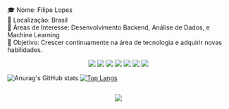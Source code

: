 🎓 Nome: Filipe Lopes  
📍 Localização: Brasil  
💼 Áreas de Interesse: Desenvolvimento Backend, Análise de Dados, e Machine Learning  
🎯 Objetivo: Crescer continuamente na área de tecnologia e adquirir novas habilidades.

<div align="center"> <img src="https://img.shields.io/badge/PHP-777BB4?style=for-the-badge&logo=php&logoColor=white"/> <img src="https://img.shields.io/badge/Laravel-FF2D20?style=for-the-badge&logo=laravel&logoColor=white"/> <img src="https://img.shields.io/badge/Bootstrap-7952B3?style=for-the-badge&logo=bootstrap&logoColor=white"/> <img src="https://img.shields.io/badge/PostgreSQL-336791?style=for-the-badge&logo=postgresql&logoColor=white"/> <img src="https://img.shields.io/badge/Java-007396?style=for-the-badge&logo=java&logoColor=white"/> <img src="https://img.shields.io/badge/Python-3776AB?style=for-the-badge&logo=python&logoColor=white"/> <img src="https://img.shields.io/badge/GitHub-181717?style=for-the-badge&logo=github&logoColor=white"/> </div>

![Anurag's GitHub stats](https://github-readme-stats.vercel.app/api?username=filipejml&show_icons=true&theme=transparent) [![Top Langs](https://github-readme-stats.vercel.app/api/top-langs/?username=filipejml&layout=compact&theme=dark)](https://github.com/filipejml/github-readme-stats)
##

<div>
 <link rel="stylesheet" href="https://cdn.jsdelivr.net/gh/devicons/devicon@v2.15.1/devicon.min.css">
<div> 

<div align="center"> <a href="https://www.linkedin.com/in/seu-perfil/"> <img src="https://img.shields.io/badge/LinkedIn-0A66C2?style=for-the-badge&logo=linkedin&logoColor=white"/> </a> </div>
